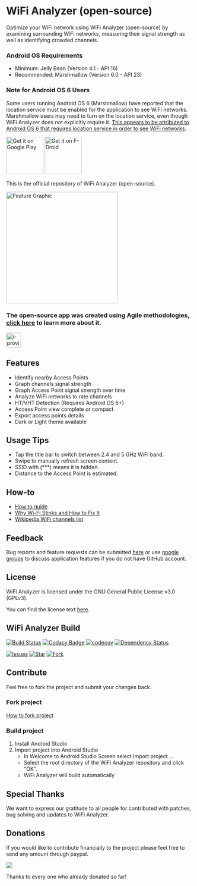 # WiFi Analyzer (open-source)

Optimize your WiFi network using WiFi Analyzer (open-source) by examining surrounding WiFi networks, measuring their signal strength as well as identifying crowded channels.

### Android OS Requirements
* Minimum: Jelly Bean (Version 4.1 - API 16)
* Recommended: Marshmallow (Version 6.0 - API 23)

### Note for Android OS 6 Users
Some users running Android OS 6 (Marshmallow) have reported that the location service must be enabled for the application to see WiFi networks. Marshmallow users may need to turn on the location service, even though WiFi Analyzer does not explicitly require it. [This appears to be attributed to Android OS 6 that requires location service in order to see WiFi networks](https://github.com/VREMSoftwareDevelopment/WiFiAnalyzer/issues/23).

[<img src="https://play.google.com/intl/en_us/badges/images/generic/en_badge_web_generic.png" alt="Get it on Google Play" height="100">](https://play.google.com/store/apps/details?id=com.vrem.wifianalyzer)
[<img src="https://f-droid.org/badge/get-it-on.png" alt="Get it on F-Droid" height="100">](https://f-droid.org/repository/browse/?fdid=com.vrem.wifianalyzer)

This is the official repository of WiFi Analyzer (open-source).

<img src="https://github.com/VREMSoftwareDevelopment/WiFiAnalyzer/raw/master/screenshots/feature-graphic.png" alt="Feature Graphic" height="300">

### The open-source app was created using Agile methodologies, [click here](http://i-proving.com/2016/10/13/using-agile-methodologies-develop-open-source-android-app) to learn more about it.

[<img src="https://i-proving.com/wp-content/uploads/2016/07/cropped-i-proving-logo.png" alt="i-proving" height="40">](http://i-proving.com)

## Features
* Identify nearby Access Points
* Graph channels signal strength
* Graph Access Point signal strength over time
* Analyze WiFi networks to rate channels
* HT/VHT Detection (Requires Android OS 6+)
* Access Point view complete or compact
* Export access points details
* Dark or Light theme available
 
## Usage Tips
* Tap the title bar to switch between 2.4 and 5 GHz WiFi band.
* Swipe to manually refresh screen content.
* SSID with (***) means it is hidden.
* Distance to the Access Point is estimated.

## How-to
* [How to guide](http://translate.google.com/translate?js=n&sl=auto&tl=en&u=http://www.svetandroida.cz/aplikace-wifi-analyzer-open-source-201605)
* [Why Wi-Fi Stinks and How to Fix It](http://spectrum.ieee.org/telecom/wireless/why-wifi-stinksand-how-to-fix-it)
* [Wikipedia WiFi channels list](https://en.wikipedia.org/wiki/List_of_WLAN_channels)

## Feedback
Bug reports and feature requests can be submitted [here](https://github.com/VREMSoftwareDevelopment/WiFiAnalyzer/issues) or use [google groups](https://groups.google.com/forum/#!forum/wifi-analyzer-open-source) to discuss application features if you do not have GitHub account.

## License
WiFi Analyzer is licensed under the GNU General Public License v3.0 (GPLv3).

You can find the license text [here](http://www.gnu.org/licenses/gpl-3.0.html).

## WiFi Analyzer Build

[![Build Status](https://travis-ci.org/VREMSoftwareDevelopment/WiFiAnalyzer.svg?branch=master)](https://travis-ci.org/VREMSoftwareDevelopment/WiFiAnalyzer)
[![Codacy Badge](https://api.codacy.com/project/badge/grade/203eaa0583694bcca6554190513179ba)](https://www.codacy.com/app/vremsoftwaredevelopment/WiFiAnalyzer)
[![codecov](https://codecov.io/gh/VREMSoftwareDevelopment/WiFiAnalyzer/branch/master/graph/badge.svg)](https://codecov.io/gh/VREMSoftwareDevelopment/WiFiAnalyzer)
[![Dependency Status](https://www.versioneye.com/user/projects/5774046699ed290049b8bb59/badge.svg?style=flat-square)](https://www.versioneye.com/user/projects/5774046699ed290049b8bb59)

[![Issues](https://img.shields.io/github/issues/VREMSoftwareDevelopment/WiFiAnalyzer.svg)](https://github.com/VREMSoftwareDevelopment/WiFiAnalyzer/issues)
[![Star](https://img.shields.io/github/stars/VREMSoftwareDevelopment/WiFiAnalyzer.svg)](https://github.com/VREMSoftwareDevelopment/WiFiAnalyzer/stargazers)
[![Fork](https://img.shields.io/github/forks/VREMSoftwareDevelopment/WiFiAnalyzer.svg)](https://github.com/VREMSoftwareDevelopment/WiFiAnalyzer/network)

## Contribute
Feel free to fork the project and submit your changes back.

### Fork project
[How to fork project](https://help.github.com/articles/fork-a-repo)

### Build project
  1. Install Android Studio
  2. Import project into Android Studio
      * In Welcome to Android Studio Screen select Import project ...
      * Select the root directory of the WiFi Analyzer repository and click "OK".
      * WiFi Analyzer will build automatically

## Special Thanks

We want to express our gratitude to all people for contributed with patches, bug solving and updates to WiFi Analyzer.

## Donations

If you would like to contribute financially to the project please feel free to send any amount through paypal.

[![](https://www.paypalobjects.com/en_US/i/btn/btn_donateCC_LG.gif)](https://www.paypal.com/cgi-bin/webscr?cmd=_s-xclick&hosted_button_id=62PA6HJ3BZL3E)

Thanks to every one who already donated so far!



